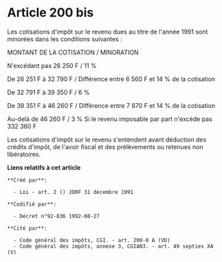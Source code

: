 # Article 200 bis

Les cotisations d'impôt sur le revenu dues au titre de l'année 1991 sont minorées dans les conditions suivantes :

MONTANT DE LA COTISATION / MINORATION

N'excédant pas 26 250 F / 11 %

De 26 251 F à 32 790 F / Différence entre 6 560 F et 14 % de la cotisation

De 32 791 F à 39 350 F / 6 %

De 39 351 F à 46 260 F / Différence entre 7 870 F et 14 % de la cotisation

Au-delà de 46 260 F / 3 % Si le revenu imposable par part n'excède pas 332 360 F

Les cotisations d'impôt sur le revenu s'entendent avant déduction des crédits d'impôt, de l'avoir fiscal et des prélèvements
ou retenues non libératoires.

**Liens relatifs à cet article**

	**Créé par**:

	  - Loi - art. 2 () JORF 31 décembre 1991

	**Codifié par**:

	  - Décret n°92-836 1992-08-27

	**Cité par**:

	  - Code général des impôts, CGI. - art. 200-0 A (VD)
	  - Code général des impôts, annexe 3, CGIAN3. - art. 49 septies XA (V)
